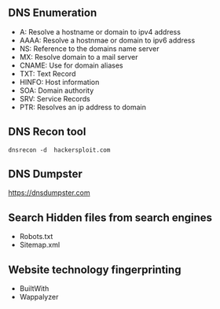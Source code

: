## DNS Enumeration

- A: Resolve a hostname or domain to ipv4 address
- AAAA: Resolve a hostnmae or domain to ipv6 address
- NS: Reference to the domains name server
- MX: Resolve domain to a mail server
- CNAME: Use for domain aliases
- TXT: Text Record
- HINFO: Host information
- SOA: Domain authority
- SRV: Service Records
- PTR: Resolves an ip address to domain

## DNS Recon tool
```
dnsrecon -d  hackersploit.com
```

## DNS Dumpster 
https://dnsdumpster.com

## Search Hidden files from search engines
- Robots.txt
- Sitemap.xml

## Website technology fingerprinting
- BuiltWith
- Wappalyzer
